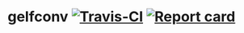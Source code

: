 # gelfconv  [![Travis-CI](https://travis-ci.org/m-mizutani/gelfconv.svg)](https://travis-ci.org/m-mizutani/gelfconv) [![Report card](https://goreportcard.com/badge/github.com/m-mizutani/gelfconv)](https://goreportcard.com/report/github.com/m-mizutani/gelfconv) 
